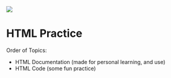 <div align-"center">
    <img src="0_assets/3.png"></img>
</div>

# HTML Practice 

Order of Topics:

- HTML Documentation (made for personal learning, and use)
- HTML Code (some fun practice)